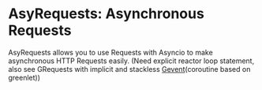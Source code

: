 # AsyRequests: Asynchronous Requests

AsyRequests allows you to use Requests with Asyncio to make asynchronous HTTP Requests easily.
(Need explicit reactor loop statement, also see GRequests with implicit and stackless [Gevent](http://www.gevent.org/intro.html)(coroutine based on greenlet))

